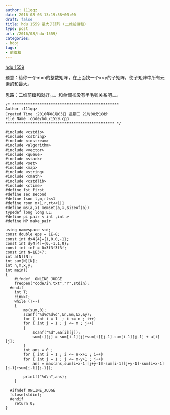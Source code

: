 ```yaml
---
author: 111qqz
date: 2016-08-03 13:19:58+00:00
draft: false
title: hdu 1559 最大子矩阵 (二维前缀和)
type: post
url: /2016/08/hdu-1559/
categories:
- hdoj
tags:
- 前缀和
---
```


[hdu 1559](http://acm.hdu.edu.cn/showproblem.php?pid=1559)

题意：给你一个m×n的整数矩阵，在上面找一个x×y的子矩阵，使子矩阵中所有元素的和最大。

思路：二维前缀和就好。。。和单调栈没有半毛钱关系吧。。。



 

    
    /* ***********************************************
    Author :111qqz
    Created Time :2016年08月03日 星期三 21时08分18秒
    File Name :code/hdu/1559.cpp
    ************************************************ */
    
    #include <cstdio>
    #include <cstring>
    #include <iostream>
    #include <algorithm>
    #include <vector>
    #include <queue>
    #include <stack>
    #include <set>
    #include <map>
    #include <string>
    #include <cmath>
    #include <cstdlib>
    #include <ctime>
    #define fst first
    #define sec second
    #define lson l,m,rt<<1
    #define rson m+1,r,rt<<1|1
    #define ms(a,x) memset(a,x,sizeof(a))
    typedef long long LL;
    #define pi pair < int ,int >
    #define MP make_pair
    
    using namespace std;
    const double eps = 1E-8;
    const int dx4[4]={1,0,0,-1};
    const int dy4[4]={0,-1,1,0};
    const int inf = 0x3f3f3f3f;
    const int N=1E3+7;
    int a[N][N];
    int sum[N][N];
    int n,m,x,y;
    int main()
    {
    	#ifndef  ONLINE_JUDGE 
    	freopen("code/in.txt","r",stdin);
      #endif
    	int T;
    	cin>>T;
    	while (T--)
    	{
    	    ms(sum,0);
    	    scanf("%d%d%d%d",&n,&m,&x,&y);
    	    for ( int i = 1  ; i <= n ; i++)
    		for ( int j = 1 ; j <= m ; j++)
    		{
    		    scanf("%d",&a[i][j]);
    		    sum[i][j] = sum[i-1][j]+sum[i][j-1]-sum[i-1][j-1] + a[i][j];
    		}
    	    int ans = 0 ;
    	    for ( int i = 1 ; i <= n-x+1 ; i++)
    		for ( int j = 1 ; j <= m-y+1 ; j++)
    		    ans = max(ans,sum[i+x-1][j+y-1]-sum[i-1][j+y-1]-sum[i+x-1][j-1]+sum[i-1][j-1]);
    
    	    printf("%d\n",ans);
    	}
    
      #ifndef ONLINE_JUDGE  
      fclose(stdin);
      #endif
        return 0;
    }
    



